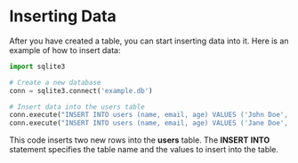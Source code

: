 # Inserting Data
After you have created a table, you can start inserting data into it. Here is an example of how to insert data:

```python
import sqlite3

# Create a new database
conn = sqlite3.connect('example.db')

# Insert data into the users table
conn.execute("INSERT INTO users (name, email, age) VALUES ('John Doe', 'john@example.com', 30)")
conn.execute("INSERT INTO users (name, email, age) VALUES ('Jane Doe', 'jane@example.com', 25)")
```

This code inserts two new rows into the **users** table. The **INSERT** **INTO** statement specifies the table name and the values to insert into the table.